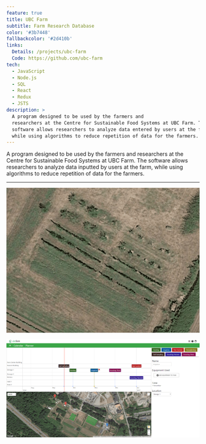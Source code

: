 ```yaml
---
feature: true
title: UBC Farm
subtitle: Farm Research Database
color: '#3b7448'
fallbackcolor: '#2d410b'
links:
  Details: /projects/ubc-farm
  Code: https://github.com/ubc-farm
tech:
  - JavaScript
  - Node.js
  - SQL
  - React
  - Redux
  - JSTS
description: >
  A program designed to be used by the farmers and
  researchers at the Centre for Sustainable Food Systems at UBC Farm. The
  software allows researchers to analyze data entered by users at the farm,
  while using algorithms to reduce repetition of data for the farmers.
---
```

A program designed to be used by the farmers and researchers at
the Centre for Sustainable Food Systems at UBC Farm.
The software allows researchers to analyze data inputted by users at the farm,
while using algorithms to reduce repetition of data for the farmers.

___

![Drawing a field](/images/ubc-farm/draw-field.gif)

![Farming planner](/images/ubc-farm/planner.png)
